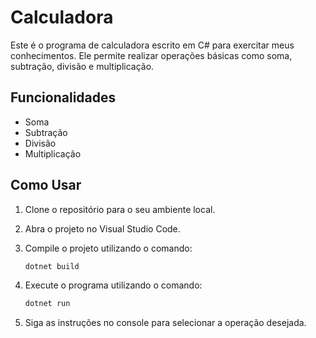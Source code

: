 # Calculadora

Este é o programa de calculadora escrito em C# para exercitar meus conhecimentos. Ele permite realizar operações básicas como soma, subtração, divisão e multiplicação.


## Funcionalidades

- Soma
- Subtração
- Divisão
- Multiplicação

## Como Usar

1. Clone o repositório para o seu ambiente local.
2. Abra o projeto no Visual Studio Code.
3. Compile o projeto utilizando o comando:

    ```sh
    dotnet build
    ```

4. Execute o programa utilizando o comando:

    ```sh
    dotnet run
    ```

5. Siga as instruções no console para selecionar a operação desejada.



